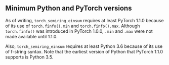 ## Minimum Python and PyTorch versions

As of writing, `torch_semiring_einsum` requires at least PyTorch 1.1.0 because
of its use of `torch.finfo().min` and `torch.finfo().max`. Although
`torch.finfo()` was introduced in PyTorch 1.0.0, `.min` and `.max` were not
made available until 1.1.0.

Also, `torch_semiring_einsum` requires at least Python 3.6 because of its use
of f-string syntax. Note that the earliest version of Python that PyTorch
1.1.0 supports is Python 3.5.
